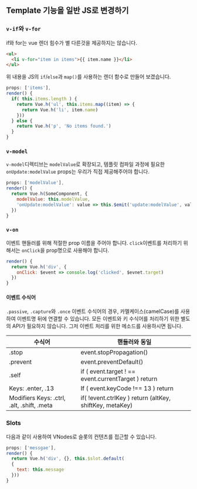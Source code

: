 ## Template 기능을 일반 JS로 변경하기



### `v-if`와 `v-for`

if와 for는 vue 렌더 힘수가 별 다른것을 제공하지는 않습니다.

```html
<ul>
  <li v-for="item in items">{{ item.name }}</li>
</ul>
```

위 내용을 JS의 `if`/`else`과 `map()`를 사용하는 렌더 함수로 만들어 보겠습니다.

```js
props: ['items'],
render() {
  if( this.items.length ) {
    return Vue.h('ul', this.items.map((item) => {
      return Vue.h('li', item.name)
    }))
  } else {
    return Vue.h('p', 'No items found.')
  }
}
```



### `v-model`

`v-model`디렉티브는 `modelValue`로 확장되고, 템플릿 컴파일 과정에 필요한 `onUpdate:modelValue` props는 우리가 직접 제공해주어야 합니다.

```js
props: ['modelValue'],
render() {
  return Vue.h(SomeComponent, {
    modelValue: this.modelValue,
    'onUpdate:modelValue': value => this.$emit('update:modelValue', value)
  })
}
```



### `v-on`

이벤트 핸들러를 위해 적절한 prop 이름을 주어야 합니다. `click`이벤트를 처리하기 위해서는 `onClick`을 prop명으로 사용해야 합니다.

```js
render() {
  return Vue.h('div', {
    onClick: $event => console.log('clicked', $evnet.target)
  })
}
```



#### 이벤트 수식어

`.passive`, `.capture`와 `.once` 이벤트 수식어의 경우, 카멜케이스(camelCase)를 사용하여 이벤트명 뒤에 연결할 수 있습니다. 모든 이벤트와 키 수식어를 처리하기 위한 별도의 API가 필요하지 않습니다. 그저 이벤트 처리를 위한 메소드를 사용하시면 됩니다.

| 수식어                                     | 핸들러와 동일                                           |
| ------------------------------------------ | ------------------------------------------------------- |
| .stop                                      | event.stopPropagation()                                 |
| .prevent                                   | event.preventDefault()                                  |
| .self                                      | if ( event.target ! == event.currentTarget ) return     |
| Keys: .enter, .13                          | If ( event.keyCode !== 13 ) return                      |
| Modifiers Keys: .ctrl, .alt, .shift, .meta | if( !event.ctrlKey ) return (altKey, shiftKey, metaKey) |



### Slots

다음과 같이 사용하여 VNodes로 슬롯의 컨텐츠를 접근할 수 있습니다.

```js
props: ['messgae'],
render() {
  return Vue.h('div', {}, this.$slot.default(
  {
    text: this.message
  }))
}
```

